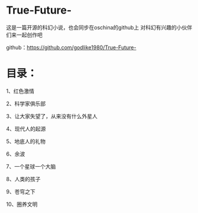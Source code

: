 # True-Future-
这是一篇开源的科幻小说，也会同步在oschina的github上
对科幻有兴趣的小伙伴们来一起创作吧


github：https://github.com/godlike1980/True-Future-

# 目录：

1、红色激情<p>
2、科学家俱乐部<p>
3、让大家失望了，从来没有什么外星人<p>
4、现代人的起源<p>
5、地底人的礼物<p>
6、余波<p>
7、一个星球一个大脑<p>
8、人类的孩子<p>
9、苍穹之下<p>
10、圈养文明<p>
